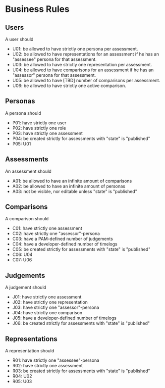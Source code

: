 # Business Rules

## Users

A user should

* U01: be allowed to have strictly one persona per assessment.
* U02: be allowed to have representations for an assessment if he has an "assessee" persona for that assessment.
* U03: be allowed to have strictly one representation per assessment.
* U04: be allowed to have comparisons for an assessment if he has an "assessor" persona for that assessment.
* U05: be allowed to have [TBD] number of comparisons per assessment.
* U06: be allowed to have strictly one active comparison.

## Personas

A persona should

* P01: have strictly one user
* P02: have strictly one role
* P03: have strictly one assessment
* P04: be created strictly for assessments with "state" is "published"
* P05: U01

## Assessments

An assessment should

* A01: be allowed to have an infinite amount of comparisons
* A02: be allowed to have an infinite amount of personas
* A03: not be visible, nor editable unless "state" is "published"

## Comparisons

A comparison should

* C01: have strictly one assessment
* C02: have strictly one "assessor"-persona
* C03: have a PAM-defined number of judgements
* C04: have a developer-defined number of timelogs
* C05: be created strictly for assessments with "state" is "published"
* C06: U04
* C07: U06

## Judgements

A judgement should

* J01: have strictly one assessment
* J02: have strictly one representation
* J03: have strictly one "assessor"-persona
* J04: have strictly one comparison
* J05: have a developer-defined number of timelogs
* J06: be created strictly for assessments with "state" is "published"

## Representations

A representation should

* R01: have strictly one "assessee"-persona
* R02: have strictly one assessment
* R03: be created strictly for assessments with "state" is "published"
* R04: U02
* R05: U03
